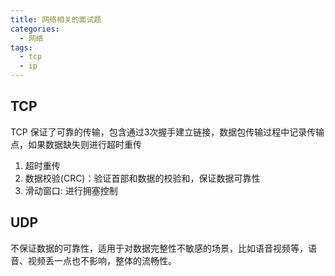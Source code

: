 ```yaml
---
title: 网络相关的面试题
categories:
  - 网络
tags:
  - tcp
  - ip
---
```

## TCP
TCP 保证了可靠的传输，包含通过3次握手建立链接，数据包传输过程中记录传输点，如果数据缺失则进行超时重传

1. 超时重传 
2. 数据校验(CRC)：验证首部和数据的校验和，保证数据可靠性
3. 滑动窗口: 进行拥塞控制

## UDP
不保证数据的可靠性，适用于对数据完整性不敏感的场景，比如语音视频等，语音、视频丢一点也不影响，整体的流畅性。
